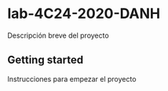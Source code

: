 # lab-4C24-2020-DANH

Descripción breve del proyecto

## Getting started

Instrucciones para empezar el proyecto